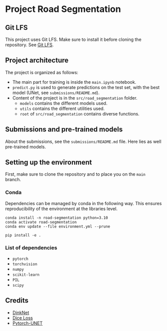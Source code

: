 # Project Road Segmentation

## Git LFS

This project uses Git LFS. Make sure to install it before cloning the repository. See [Git LFS](https://git-lfs.com/).

## Project architecture

The project is organized as follows:
* The main part for training is inside the `main.ipynb` notebook.
* `predict.py` is used to generate predictions on the test set, with the best model (UNet, see `submissions/README.md`).
* Content of the project is in the `src/road_segmentation` folder.
  * `models` contains the different models used.
  * `utils` contains the different utilities used.
  * `root` of `src/road_segmentation` contains diverse functions.

## Submissions and pre-trained models

About the submissions, see the `submissions/README.md` file. Here lies as well pre-trained models.

## Setting up the environment

First, make sure to clone the repository and to place you on the `main` branch.

### Conda

Dependencies can be managed by conda in the following way. This ensures reproducibility of the environment at the libraries level.

```
conda install -n road-segmentation python=3.10
conda activate road-segmentation
conda env update --file environment.yml --prune

pip install -e .
```

### List of dependencies

* `pytorch`
* `torchvision`
* `numpy`
* `scikit-learn`
* `PIL`
* `scipy`

## Credits

* [DinkNet](https://github.com/zlckanata/DeepGlobe-Road-Extraction-Challenge/blob/master/networks/dinknet.py)
* [Dice Loss](https://www.kaggle.com/code/bigironsphere/loss-function-library-keras-pytorch)
* [Pytorch-UNET](https://github.com/milesial/Pytorch-UNet)
